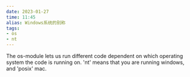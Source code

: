 ```yaml
---
date: 2023-01-27
time: 11:45
alias: Windows系统的别称
tags: 
- os
- nt
---
```


The os-module lets us run different code dependent on which operating system the code is running on. 'nt' means that you are running windows, and 'posix' mac.